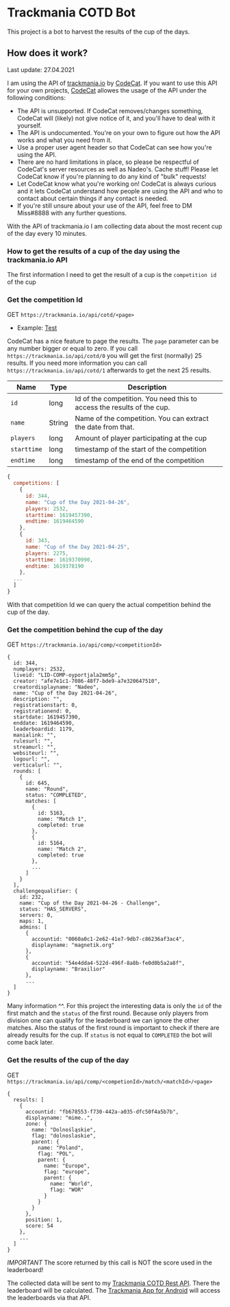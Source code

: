 # Trackmania COTD Bot

This project is a bot to harvest the results of the cup of the days.

## How does it work?

Last update: 27.04.2021

I am using the API of <a href="trackmania.io">trackmania.io</a> by <a href="https://github.com/codecat">CodeCat</a>. If you want to use this API for your own projects, <a href="https://github.com/codecat">CodeCat</a> allowes the usage of the API under the following conditions:

* The API is unsupported. If CodeCat removes/changes something, CodeCat will (likely) not give notice of it, and you'll have to deal with it yourself.
* The API is undocumented. You're on your own to figure out how the API works and what you need from it.
* Use a proper user agent header so that CodeCat can see how you're using the API.
* There are no hard limitations in place, so please be respectful of CodeCat's server resources as well as Nadeo's. Cache stuff! Please let CodeCat know if you're planning to do any kind of "bulk" requests!
* Let CodeCat know what you're working on! CodeCat is always curious and it lets CodeCat understand how people are using the API and who to contact about certain things if any contact is needed.
* If you're still unsure about your use of the API, feel free to DM Miss#8888 with any further questions.

With the API of trackmania.io I am collecting data about the most recent cup of the day every 10 minutes.

### How to get the results of a cup of the day using the trackmania.io API

The first information I need to get the result of a cup is the `competition id` of the cup

### Get the competition Id

GET `https://trackmania.io/api/cotd/<page>`

* Example: <a href="https://trackmania.io/api/cotd/0">Test</a>

CodeCat has a nice feature to page the results. The `page` parameter can be any number bigger or equal to zero. If you call `https://trackmania.io/api/cotd/0` you will get the first (normally) 25 results. If you need more information you can call `https://trackmania.io/api/cotd/1` afterwards to get the next 25 results.

| Name               | Type        | Description       | 
| ------------------ | ----------- | ----------------- | 
| `id`           | long      | Id of the competition. You need this to access the results of the cup. |
| `name`      | String      | Name of the competition. You can extract the date from that. | 
| `players` | long        | Amount of player participating at the cup | 
| `starttime`             | long      | timestamp of the start of the competition |
| `endtime`    | long        | timestamp of the end of the competition  |

```javascript
{
  competitions: [
    {
      id: 344,
      name: "Cup of the Day 2021-04-26",
      players: 2532,
      starttime: 1619457390,
      endtime: 1619464590
    },
    {
      id: 343,
      name: "Cup of the Day 2021-04-25",
      players: 2275,
      starttime: 1619370990,
      endtime: 1619378190
    },
  ...
  ]
}
```

With that competition Id we can query the actual competition behind the cup of the day.

### Get the competition behind the cup of the day

GET `https://trackmania.io/api/comp/<competitionId>`

```
{
  id: 344,
  numplayers: 2532,
  liveid: "LID-COMP-oyportjala2mm5p",
  creator: "afe7e1c1-7086-48f7-bde9-a7e320647510",
  creatordisplayname: "Nadeo",
  name: "Cup of the Day 2021-04-26",
  description: "",
  registrationstart: 0,
  registrationend: 0,
  startdate: 1619457390,
  enddate: 1619464590,
  leaderboardid: 1179,
  manialink: "",
  rulesurl: "",
  streamurl: "",
  websiteurl: "",
  logourl: "",
  verticalurl: "",
  rounds: [
    {
      id: 645,
      name: "Round",
      status: "COMPLETED",
      matches: [
        {
          id: 5163,
          name: "Match 1",
          completed: true
        },
        {
          id: 5164,
          name: "Match 2",
          completed: true
        },
        ...
      ]
    }
  ],
  challengequalifier: {
    id: 232,
    name: "Cup of the Day 2021-04-26 - Challenge",
    status: "HAS_SERVERS",
    servers: 0,
    maps: 1,
    admins: [
      {
        accountid: "0060a0c1-2e62-41e7-9db7-c86236af3ac4",
        displayname: "magnetik.org"
      },
      {
        accountid: "54e4dda4-522d-496f-8a8b-fe0d0b5a2a8f",
        displayname: "Braxilior"
      },
      ...
  ]
}
```

Many information ^^. For this project the interesting data is only the `id` of the first match and the `status` of the first round. Because only players from division one can qualify for the leaderboard we can ignore the other matches. Also the status of the first round is important to check if there are already results for the cup. If `status` is not equal to `COMPLETED` the bot will come back later.

### Get the results of the cup of the day

GET `https://trackmania.io/api/comp/<competionId>/match/<matchId>/<page>`

```
{
  results: [
    {
      accountid: "fb678553-f730-442a-a035-dfc50f4a5b7b",
      displayname: "mime..",
      zone: {
        name: "Dolnośląskie",
        flag: "dolnoslaskie",
        parent: {
          name: "Poland",
          flag: "POL",
          parent: {
            name: "Europe",
            flag: "europe",
            parent: {
              name: "World",
              flag: "WOR"
            }
          }
        }
      },
      position: 1,
      score: 54
    },
    ...
  ]
}
```

*IMPORTANT* The score returned by this call is NOT the score used in the leaderboard!

The collected data will be sent to my <a href="https://github.com/SoWieMarkus/TrackmaniaCOTDRestAPI">Trackmania COTD Rest API</a>. There the leaderboard will be calculated. The  <a href="https://github.com/SoWieMarkus/TrackmaniaCOTDApp">Trackmania App for Android</a> will access the leaderboards via that API.
